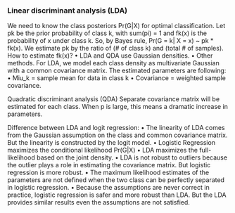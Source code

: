 ### Linear discriminant analysis (LDA)
We need to know the class posteriors Pr(G|X) for optimal classification. Let pk be the prior probability of class k, with sum(pi) = 1 and fk(x) is the probability of x under class k. So, by Bayes rule, Pr(G = k| X = x) ~ pk * fk(x).
We estimate pk by the ratio of (# of class k) and (total # of samples).
How to estimate fk(x)?
•	LDA and QDA use Gaussian densities.
•	Other methods.
For LDA, we model each class density as multivariate Gaussian with a common covariance matrix. The estimated parameters are following:
•	Miu_k = sample mean for data in class k
•	Covariance = weighted sample covariance.

Quadratic discriminant analysis (QDA) 
Separate covariance matrix will be estimated for each class. When p is large, this means a dramatic increase in parameters.

Difference between LDA and logit regression:
•	The linearity of LDA comes from the Gaussian assumption on the class and common covariance matrix. But the linearity is constructed by the logit model.
•	Logistic Regression maximizes the conditional likelihood Pr(G|X)
•	LDA maximizes the full-likelihood based on the joint density. 
•	LDA is not robust to outliers because the outlier plays a role in estimating the covariance matrix. But logistic regression is more robust.
•	The maximum likelihood estimates of the parameters are not defined when the two class can be perfectly separated in logistic regression.
•	Because the assumptions are never correct in practice, logistic regression is safer and more robust than LDA. But the LDA provides similar results even the assumptions are not satisfied. 
